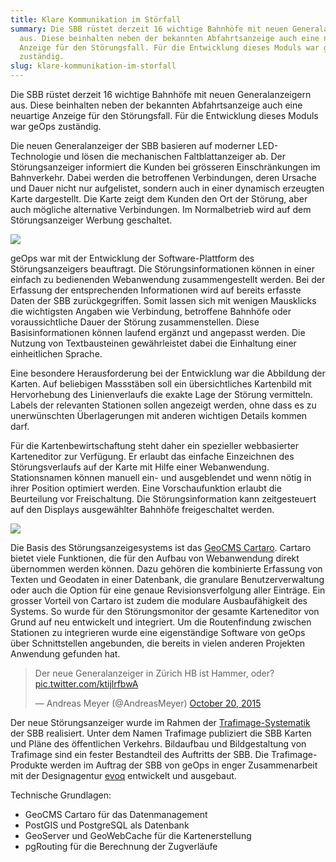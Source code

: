 ```yaml
---
title: Klare Kommunikation im Störfall
summary: Die SBB rüstet derzeit 16 wichtige Bahnhöfe mit neuen Generalanzeigern
  aus. Diese beinhalten neben der bekannten Abfahrtsanzeige auch eine neuartige
  Anzeige für den Störungsfall. Für die Entwicklung dieses Moduls war geOps
  zuständig.
slug: klare-kommunikation-im-storfall
---
```

Die SBB rüstet derzeit 16 wichtige Bahnhöfe mit neuen Generalanzeigern aus. Diese beinhalten neben der bekannten Abfahrtsanzeige auch eine neuartige Anzeige für den Störungsfall. Für die Entwicklung dieses Moduls war geOps zuständig.

Die neuen Generalanzeiger der SBB basieren auf moderner LED-Technologie und lösen die mechanischen Faltblattanzeiger ab. Der Störungsanzeiger informiert die Kunden bei grösseren Einschränkungen im Bahnverkehr. Dabei werden die betroffenen Verbindungen, deren Ursache und Dauer nicht nur aufgelistet, sondern auch in einer dynamisch erzeugten Karte dargestellt. Die Karte zeigt dem Kunden den Ort der Störung, aber auch mögliche alternative Verbindungen. Im Normalbetrieb wird auf dem Störungsanzeiger Werbung geschaltet.

![](/images/blog/klare-kommunikation-im-storfall/moco_bern_web.jpg)

geOps war mit der Entwicklung der Software-Plattform des Störungsanzeigers beauftragt. Die Störungsinformationen können in einer einfach zu bedienenden Webanwendung zusammengestellt werden. Bei der Erfassung der entsprechenden Informationen wird auf bereits erfasste Daten der SBB zurückgegriffen. Somit lassen sich mit wenigen Mausklicks die wichtigsten Angaben wie Verbindung, betroffene Bahnhöfe oder voraussichtliche Dauer der Störung zusammenstellen. Diese Basisinformationen können laufend ergänzt und angepasst werden. Die Nutzung von Textbausteinen gewährleistet dabei die Einhaltung einer einheitlichen Sprache.

Eine besondere Herausforderung bei der Entwicklung war die Abbildung der Karten. Auf beliebigen Massstäben soll ein übersichtliches Kartenbild mit Hervorhebung des Linienverlaufs die exakte Lage der Störung vermitteln. Labels der relevanten Stationen sollen angezeigt werden, ohne dass es zu unerwünschten Überlagerungen mit anderen wichtigen Details kommen darf.

Für die Kartenbewirtschaftung steht daher ein spezieller webbasierter Karteneditor zur Verfügung. Er erlaubt das einfache Einzeichnen des Störungsverlaufs auf der Karte mit Hilfe einer Webanwendung. Stationsnamen können manuell ein- und ausgeblendet und wenn nötig in ihrer Position optimiert werden. Eine Vorschaufunktion erlaubt die Beurteilung vor Freischaltung. Die Störungsinformation kann zeitgesteuert auf den Displays ausgewählter Bahnhöfe freigeschaltet werden.

![](/images/blog/klare-kommunikation-im-storfall/mocomap.png)

Die Basis des Störungsanzeigesystems ist das [GeoCMS Cartaro](http://cartaro.org). Cartaro bietet viele Funktionen, die für den Aufbau von Webanwendung direkt übernommen werden können. Dazu gehören die kombinierte Erfassung von Texten und Geodaten in einer Datenbank, die granulare Benutzerverwaltung oder auch die Option für eine genaue Revisionsverfolgung aller Einträge. Ein grosser Vorteil von Cartaro ist zudem die modulare Ausbaufähigkeit des Systems. So wurde für den Störungsmonitor der gesamte Karteneditor von Grund auf neu entwickelt und integriert. Um die Routenfindung zwischen Stationen zu integrieren wurde eine eigenständige Software von geOps über Schnittstellen angebunden, die bereits in vielen anderen Projekten Anwendung gefunden hat.

> Der neue Generalanzeiger in Zürich HB ist Hammer, oder? [pic.twitter.com/ktijlrfbwA](https://t.co/ktijlrfbwA)
> 
> — Andreas Meyer (@AndreasMeyer) [October 20, 2015](https://twitter.com/AndreasMeyer/status/656434347185217536)

Der neue Störungsanzeiger wurde im Rahmen der [Trafimage-Systematik](http://www.trafimage.ch) der SBB realisiert. Unter dem Namen Trafimage publiziert die SBB Karten und Pläne des öffentlichen Verkehrs. Bildaufbau und Bildgestaltung von Trafimage sind ein fester Bestandteil des Auftritts der SBB. Die Trafimage-Produkte werden im Auftrag der SBB von geOps in enger Zusammenarbeit mit der Designagentur [evoq](http://www.evoq.ch) entwickelt und ausgebaut.

Technische Grundlagen:

*   GeoCMS Cartaro für das Datenmanagement
*   PostGIS und PostgreSQL als Datenbank
*   GeoServer und GeoWebCache für die Kartenerstellung
*   pgRouting für die Berechnung der Zugverläufe